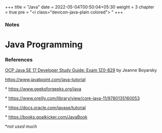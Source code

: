 +++
title = "Java"
date =  2022-05-04T00:50:04+05:30
weight = 3
chapter = true
pre = "<i class=\"devicon-java-plain colored\"></i> "
+++

### Notes

# Java Programming

### References
[OCP Java SE 17 Developer Study Guide: Exam 1Z0-829](https://g.co/kgs/DMh3BT) by Jeanne Boyarsky

https://www.javatpoint.com/java-tutorial

\* https://www.geeksforgeeks.org/java

\* https://www.oreilly.com/library/view/core-java-11/9780135160053

\* https://docs.oracle.com/javase/tutorial

\* https://books.goalkicker.com/JavaBook

\*_not used much_